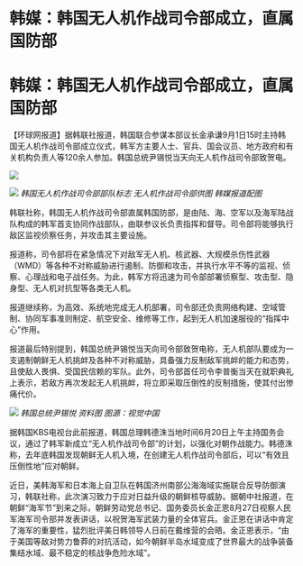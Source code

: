 # 韩媒：韩国无人机作战司令部成立，直属国防部

# 韩媒：韩国无人机作战司令部成立，直属国防部

【环球网报道】据韩联社报道，韩国联合参谋本部议长金承谦9月1日15时主持韩国无人机作战司令部成立仪式，韩军方主要人士、官兵、国会议员、地方政府和有关机构负责人等120余人参加。韩国总统尹锡悦当天向无人机作战司令部致贺电。

![](https://inews.gtimg.com/om_bt/OHLC3uwyYIVF8NYangKx0BLUXggyLQRIkbGGqYLvlox90AA/1000)

![](https://inews.gtimg.com/om_bt/O-w54z9n787z9HnVWl6jbQYyBC4Uc1rlr16GqO5sT4mB8AA/1000)
_韩国无人机作战司令部部队标志 无人机作战司令部供图 韩媒报道配图_

韩联社称，韩国无人机作战司令部直属韩国防部，是由陆、海、空军以及海军陆战队构成的韩军首支协同作战部队，由联参议长负责指挥和督导。司令部将能够执行敌区监视侦察任务，并攻击其主要设施。

报道称，司令部将在紧急情况下对敌军无人机、核武器、大规模杀伤性武器（WMD）等各种不对称威胁进行遏制、防御和攻击，并执行水平不等的监视、侦察、心理战和电子战任务。为此，韩军方将迅速为司令部部署侦察型、攻击型、隐身型、无人机对抗型等各类无人机。

报道继续称，为高效、系统地完成无人机部署，司令部还负责网络构建、空域管制、协同军事准则制定、航空安全、维修等工作，起到无人机加速服役的“指挥中心”作用。

报道最后特别提到，韩国总统尹锡悦当天向司令部致贺电称，无人机部队要成为一支遏制朝鲜无人机挑衅及各种不对称威胁，具备强力反制敌军挑衅的能力和态势，且使敌人畏惧、受国民信赖的军队。此外，司令部首任司令李普衡当天在就职典礼上表示，若敌方再次发起无人机挑衅，将立即采取压倒性的反制措施，使其付出惨痛代价。

![](https://inews.gtimg.com/om_bt/ONAN_pqJBpPQETiq4ye2556phEjtxpXKNji4GGVyAsm7kAA/1000)
_韩国总统尹锡悦 资料图 图源：视觉中国_

据韩国KBS电视台此前报道，韩国总理韩德洙当地时间6月20日上午主持国务会议，通过了韩军新成立“无人机作战司令部”的计划，以强化对朝作战能力。韩德洙称，去年底韩国发现朝鲜无人机入境，在创建无人机作战司令部后，可以“有效且压倒性地”应对朝鲜。

近日，美韩海军和日本海上自卫队在韩国济州南部公海海域实施联合反导防御演习，韩联社称，此次演习致力于应对日益升级的朝鲜核导威胁。据朝中社报道，在朝鲜“海军节”到来之际，朝鲜劳动党总书记、国务委员长金正恩8月27日视察人民军海军司令部并发表讲话，以祝贺海军武装力量的全体官兵。金正恩在讲话中肯定了海军的重要性，猛烈批评美日韩领导人日前在戴维营的会晤。金正恩表示，“由于美国等敌对势力鲁莽的对抗活动，如今朝鲜半岛水域变成了世界最大的战争装备集结水域、最不稳定的核战争危险水域”。

